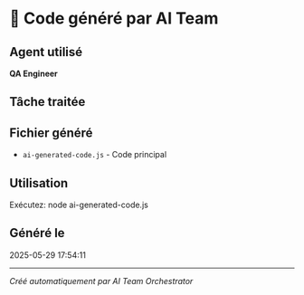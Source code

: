 # 🤖 Code généré par AI Team

## Agent utilisé
**QA Engineer**

## Tâche traitée
[vc]: #ykyj0AfsrgvSJPL4xvDlJN+fDcnSaBnffXr+g5t4YzQ=:eyJpc01vbm9yZXBvIjp0cnVlLCJ0eXBlIjoiZ2l0aHViIiwicHJvamVjdHMiOlt7Im5hbWUiOiJnZWFyY29ubmVjdC1sYW5kaW5nIiwicm9vdERpcmVjdG9yeSI6bnVsbCwiaW5zcGVjdG9yVXJs...

## Fichier généré
- `ai-generated-code.js` - Code principal

## Utilisation
Exécutez: node ai-generated-code.js

## Généré le
2025-05-29 17:54:11

---
*Créé automatiquement par AI Team Orchestrator*
